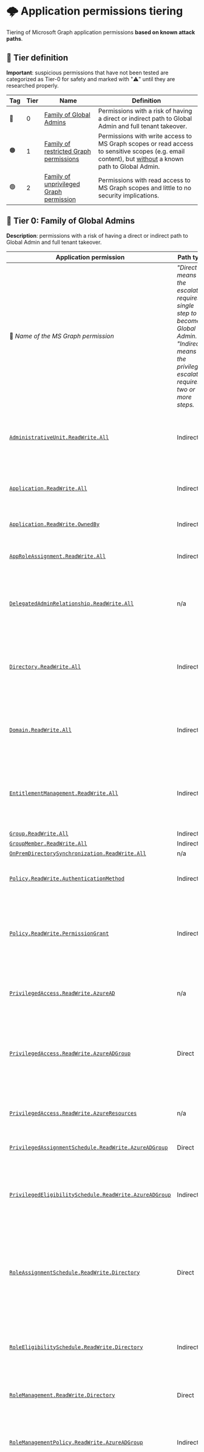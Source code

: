# 🌩️ Application permissions tiering

Tiering of Microsoft Graph application permissions **based on known attack paths**.

## 📃 Tier definition

**Important**: suspicious permissions that have not been tested are categorized as Tier-0 for safety and marked with "⚠️" until they are researched properly.

| Tag | Tier | Name | Definition | 
|---|---|---|---|
| 🔴 | 0 | [Family of Global Admins](#tier-0) | Permissions with a risk of having a direct or indirect path to Global Admin and full tenant takeover. |
| 🟠 | 1 | [Family of restricted Graph permissions](#tier-1) | Permissions with write access to MS Graph scopes or read access to sensitive scopes (e.g. email content), but <u>without</u> a known path to Global Admin. |
| 🟢 | 2 | [Family of unprivileged Graph permission](#tier-2) | Permissions with read access to MS Graph scopes and little to no security implications. |


<a id='tier-0'></a>
## 🔴 Tier 0: Family of Global Admins

**Description**: permissions with a risk of having a direct or indirect path to Global Admin and full tenant takeover.

| Application permission | Path type | Known shortest path | Example |
|---|---|---|---|
| 📌 *Name of the MS Graph permission* | *"Direct" means the escalation requires a single step to become Global Admin. "Indirect" means the privilege escalation requires two or more steps.* | *One of the shortest paths possible to Global Admin that is known with the application permission. <br> It does **not** mean this is the most common or only possible path. In most cases, a large number of paths are possible, but the idea is to document one of the shortest to demonstrate the risk.* | *A concrete high-level example with a Threat Actor (TA), illustrating the "Known shortest path".* |
| [`AdministrativeUnit.ReadWrite.All`](https://learn.microsoft.com/en-us/graph/permissions-reference#administrativeunitreadwriteall) | Indirect | When combined with other types of access allowing to reset user passwords, can remove a Global Admin from a [Restricted Management Administrative Unit (RMAU)](https://learn.microsoft.com/en-us/entra/identity/role-based-access-control/admin-units-restricted-management) and take it over. | TA has acquired the ability to reset user passwords by other means, but [break-glass accounts](https://learn.microsoft.com/en-us/entra/identity/role-based-access-control/security-emergency-access) are protected in an RMAU. TA removes one of the accounts from the RMAU, resets the password of the [break-glass account](https://learn.microsoft.com/en-us/entra/identity/role-based-access-control/security-emergency-access), and takes it over to escalate to Global Admin. |
| [`Application.ReadWrite.All`](https://learn.microsoft.com/en-us/graph/permissions-reference#applicationreadwriteall) <a id='application-readwrite-all'></a> | Indirect | Can impersonate any SP with more privileged application permissions granted for MS Graph, and impersonate it to escalate to Global Admin. | TA identifies an SP with the [`RoleManagement.ReadWrite.Directory`](#rolemanagement-readwrite-directory) application permission. TA creates a new secret for the SP, impersonates it and follows the same path as that permission to escalate to Global Admin. |
| [`Application.ReadWrite.OwnedBy`](https://learn.microsoft.com/en-us/graph/permissions-reference#applicationreadwriteownedby) | Indirect | Same as [`Application.ReadWrite.All`](#application-readwrite-all), but the impersonation is limited to the SP(s) for which the compromised SP is an owner. | Same as [`Application.ReadWrite.All`](#application-readwrite-all), but the impersonation is limited to the SP(s) for which the compromised SP is an owner. |
| [`AppRoleAssignment.ReadWrite.All`](https://learn.microsoft.com/en-us/graph/permissions-reference#approleassignmentreadwriteall) | Indirect | Can assign the [`RoleManagement.ReadWrite.Directory`](#rolemanagement-readwrite-directory) permission to the compromised SP *without* requiring admin consent, and escalate to Global Admin. | TA assigns the [`RoleManagement.ReadWrite.Directory`](#rolemanagement-readwrite-directory) permission to the compromised SP and follows the same path as that permission to escalate to Global Admin. |
| [`DelegatedAdminRelationship.ReadWrite.All`](https://learn.microsoft.com/en-us/graph/permissions-reference#delegatedadminrelationshipreadwriteall) | n/a | ⚠️ *Untested! Needs more research.* <br> Note: the tenant must be provisioned with the "Partner Customer Delegated Administration" SP already. Otherwise, the [`Application.ReadWrite.OwnedBy`](https://learn.microsoft.com/en-us/graph/permissions-reference#applicationreadwriteownedby) permission or higher will be required to create it ([more info](https://learn.microsoft.com/en-us/graph/api/tenantrelationship-post-delegatedadminrelationships?view=graph-rest-beta&tabs=http#permissions)). This is most-likely a required preliminary to any exploitation. | n/a |
| [`Directory.ReadWrite.All`](https://learn.microsoft.com/en-us/graph/permissions-reference#directoryreadwriteall) <a id='directory-readwrite-all'></a> | Indirect | Can become member of a non-role-assignable user group with assigned privileged Azure permissions, and leverage Azure resources to escalate to Global Admin. <br>**Note**: can also acquire access to external solutions integrated with Entra ID via SSO, and providing access based on non-role-assignable group memberships. | TA adds a controlled user account to a group with Contributor access to a subscription containing a resource with an assigned MI. The MI is granted [`Application.ReadWrite.All`](#application-readwrite-all) or similar, and the same path as that permissions can be followed to escalate to Global Admin. <br>Note: many other paths of this kind are possible. |
| [`Domain.ReadWrite.All`](https://learn.microsoft.com/en-us/graph/permissions-reference#domainreadwriteall) | Indirect | ⚠️ *Untested! Needs more research.* <br> Can most likely add a federated domain to Entra ID to authenticate as an existing Global Admin without password or MFA requirements. | TA adds a federated domain to Entra ID, by importing a certificate with the domain's public key. TA generates a SAML token for an existing Global Admin with an MFA claim and signs it with the private key. TA successfully authenticates as Global Admin, without MFA requirements. |
| [`EntitlementManagement.ReadWrite.All`](https://learn.microsoft.com/en-us/graph/permissions-reference#entitlementmanagementreadwriteall) | Indirect | Can update the assignment policy of an access package provisioning access to Global Admin, so that requesting the package without approval is possible from a controlled user account. | TA identifies an access package providing access to a security group with an active Global Admin assignment. TA adds an assignment policy to the access package, so that the latter can be requested from a controlled user account, without manual approval. TA requests the access package and escalates to Global Admin via group membership. |
| [`Group.ReadWrite.All`](https://learn.microsoft.com/en-us/graph/permissions-reference#groupreadwriteall) | Indirect | Same as [`Directory.ReadWrite.All`](#directory-readwrite-all). | Same as [`Directory.ReadWrite.All`](#directory-readwrite-all). |
| [`GroupMember.ReadWrite.All`](https://learn.microsoft.com/en-us/graph/permissions-reference#groupmemberreadwriteall) | Indirect | Same as [`Directory.ReadWrite.All`](#directory-readwrite-all). | Same as [`Directory.ReadWrite.All`](#directory-readwrite-all). |
| [`OnPremDirectorySynchronization.ReadWrite.All`](https://learn.microsoft.com/en-us/graph/permissions-reference#onpremdirectorysynchronizationreadwriteall) | n/a | ⚠️ *Untested! Needs more research.* | n/a |
| [`Policy.ReadWrite.AuthenticationMethod`](https://learn.microsoft.com/en-us/graph/permissions-reference#policyreadwriteauthenticationmethod) <a id='policy-readwrite-authenticationmethod'></a> | Indirect | When combined with [`UserAuthenticationMethod.ReadWrite.All`](#userauthenticationmethod-readwrite-all), can enable the [Temporary Access Pass (TAP)](https://learn.microsoft.com/en-us/entra/identity/authentication/howto-authentication-temporary-access-pass) authentication method to help leveraging and follow the same path as that permission. | TA enables the TAP authentication method for the whole tenant and follows the same path as [`UserAuthenticationMethod.ReadWrite.All`](#userauthenticationmethod-readwrite-all). |
| [`Policy.ReadWrite.PermissionGrant`](https://learn.microsoft.com/en-us/graph/permissions-reference#policyreadwritepermissiongrant) | Indirect | Can create a [permission grant policy](https://learn.microsoft.com/en-us/graph/api/permissiongrantpolicy-post-includes?view=graph-rest-1.0&tabs=http) for the compromised SP with the [`RoleManagement.ReadWrite.Directory`](https://learn.microsoft.com/en-us/graph/permissions-reference#rolemanagementreadwritedirectory) permission, and leverage that policy to follow the same path as that permission and escalate to Global Admin. | TA creates a new [permission grant policy](https://learn.microsoft.com/en-us/graph/api/permissiongrantpolicy-post-permissiongrantpolicies?view=graph-rest-1.0&tabs=http) and updates it with a [condition set](https://learn.microsoft.com/en-us/graph/api/permissiongrantpolicy-post-includes?view=graph-rest-1.0&tabs=http) that includes the [`RoleManagement.ReadWrite.Directory`](https://learn.microsoft.com/en-us/graph/permissions-reference#rolemanagementreadwritedirectory) permission and the compromised SP as the authorized client application of the policy. <br> Thanks to the policy, TA assigns the [`RoleManagement.ReadWrite.Directory`](#rolemanagement-readwrite-directory) permission to the compromised SP and creates the same path as that permission. |
| [`PrivilegedAccess.ReadWrite.AzureAD`](https://learn.microsoft.com/en-us/graph/permissions-reference#privilegedaccessreadwriteazuread) | n/a | 🕰️ Legacy, kept here for safety until completely removed. <br> Note: seems to have been used with PIM iteration 1 and [2](https://learn.microsoft.com/en-us/graph/api/governanceroleassignmentrequest-post?view=graph-rest-beta&tabs=http) for Azure AD role assignments via delegated permissions. Does not seem to have ever been usable as application permission (only delegated). | n/a |
| [`PrivilegedAccess.ReadWrite.AzureADGroup`](https://learn.microsoft.com/en-us/graph/permissions-reference#privilegedaccessreadwriteazureadgroup) <a id='privilegedaccess-readwrite-azureadgroup'></a> | Direct | Can add a controlled user account as owner or member of a group with an active Global Admin assignment (i.e. can update the membership of role-assignable groups). | TA adds a controlled user account to a group that is actively assigned the Global Admin role, re-authenticates with the account and escalates to Global Admin. <br>Note: if the active group assignment requires MFA, this path may need to be combined with [`RoleManagementPolicy.ReadWrite.AzureADGroup`](#rolemanagementpolicy-readwrite-azureadgroup) to be successful, depending on how the controlled user account was compromised. |
| [`PrivilegedAccess.ReadWrite.AzureResources`](https://learn.microsoft.com/en-us/graph/permissions-reference#privilegedaccessreadwriteazureresources) | n/a | 🕰️ Legacy, kept here for safety until completely removed. <br> Note: seems to have been used with PIM iteration 1 and [2](https://learn.microsoft.com/en-us/graph/api/governanceroleassignmentrequest-post?view=graph-rest-beta&tabs=http) for Azure role assignments via delegated permissions. Does not seem to have ever been usable as application permission (only delegated). | n/a |
| [`PrivilegedAssignmentSchedule.ReadWrite.AzureADGroup`](https://learn.microsoft.com/en-us/graph/permissions-reference#privilegedassignmentschedulereadwriteazureadgroup) <a id='privilegedassignmentschedule-readwrite-azureadgroup'></a> | Direct | Same as [`PrivilegedAccess.ReadWrite.AzureADGroup`](#privilegedaccess-readwrite-azureadgroup). | Same as [`PrivilegedAccess.ReadWrite.AzureADGroup`](#privilegedaccess-readwrite-azureadgroup). | 
| [`PrivilegedEligibilitySchedule.ReadWrite.AzureADGroup`](https://learn.microsoft.com/en-us/graph/permissions-reference#privilegedeligibilityschedulereadwriteazureadgroup) <a id='privilegedeligibilityschedule-readwrite-azureadgroup'></a> | Indirect | Can make a controlled user account eligible to a group with an active Global Admin assignment, and activate the group membership to escalate to Global Admin. | TA makes a controlled user account eligible to a group that is actively assigned the Global Admin role, activates the group membership and escalates to Global Admin. <br>Note: if the eligible assignment or membership activation requires to meet specific requirements such as admin approval, this path needs to be combined with [`RoleManagementPolicy.ReadWrite.AzureADGroup`](#rolemanagementpolicy-readwrite-azureadgroup) to be successful. |
| [`RoleAssignmentSchedule.ReadWrite.Directory`](https://learn.microsoft.com/en-us/graph/permissions-reference#roleassignmentschedulereadwritedirectory) <a id='roleassignmentschedule-readwrite-directory'></a> | Direct | Can assign the Global Admin role to a controlled user account, by creating an active PIM role assignment. | TA assigns the Global Admin role to a user account in their control (assigning to the compromised SP is not possible), re-authenticates with the user account and escalates to Global Admin. <br>Note: if the active role assignment requires MFA, this path may need to be combined with [`RoleManagementPolicy.ReadWrite.Directory`](#rolemanagementpolicy-readwrite-directory) to be successful, depending on how the controlled user account was compromised. |
| [`RoleEligibilitySchedule.ReadWrite.Directory`](https://learn.microsoft.com/en-us/graph/permissions-reference#roleeligibilityschedulereadwritedirectory) <a id='roleeligibilityschedule-readwrite-directory'></a> | Indirect | Can make a controlled user account eligible to the Global Admin role, and activate it to escalate to Global Admin. | TA makes a controlled user account eligible to the Global Admin role, and activates it to escalate to Global Admin. <br> Note: if the eligible assignment or role activation requires to meet specific requirements such as admin approval, this path needs to be combined with [`RoleManagementPolicy.ReadWrite.Directory`](#rolemanagementpolicy-readwrite-directory) to be successful. |
| [`RoleManagement.ReadWrite.Directory`](https://learn.microsoft.com/en-us/graph/permissions-reference#rolemanagementreadwritedirectory) <a id='rolemanagement-readwrite-directory'></a> | Direct | Can assign the Global Admin role to a controlled principal. | TA assigns the Global Admin role to the compromised SP, re-authenticates with the SP and escalates to Global Admin. |
| [`RoleManagementPolicy.ReadWrite.AzureADGroup`](https://learn.microsoft.com/en-us/graph/permissions-reference#rolemanagementpolicyreadwriteazureadgroup) <a id='rolemanagementpolicy-readwrite-azureadgroup'></a> | Indirect | Can remove group role assignment and activation constrains, such as MFA requirements or admin approval, to help leveraging [`PrivilegedAccess.ReadWrite.AzureADGroup`](#privilegedaccess-readwrite-azureadgroup), [`PrivilegedAssignmentSchedule.ReadWrite.AzureADGroup`](#privilegedassignmentschedule-readwrite-azureadgroup) or [`PrivilegedEligibilitySchedule.ReadWrite.AzureADGroup`](#privilegedeligibilityschedule-readwrite-azureadgroup), and follow the same path as those permissions in a tenant with strict PIM settings. | TA identifies a group that is actively assigned the Global Admin role. In the group's role management policy, TA removes all assignment and activation requirements. TA adds a controlled user account to the group, re-authenticates with the account and escalates to Global Admin. |
| [`RoleManagementPolicy.ReadWrite.Directory`](https://learn.microsoft.com/en-us/graph/permissions-reference#rolemanagementpolicyreadwritedirectory) <a id='rolemanagementpolicy-readwrite-directory'></a> | Indirect | Can remove Entra role assignment and activation constrains, such as MFA requirements or admin approval, to help leveraging [`RoleAssignmentSchedule.ReadWrite.Directory`](#roleassignmentschedule-readwrite-directory) or [`RoleEligibilitySchedule.ReadWrite.Directory`](#roleeligibilityschedule-readwrite-directory), and follow the same path as those permissions in a tenant with strict PIM settings. | TA has compromised user credentials for an account that is eligible to the Global Admin role. TA updates the role's management policy to remove all activation requirements. TA activates the role and escalates to Global Admin. |
| [`Synchronization.ReadWrite.All`](https://learn.microsoft.com/en-us/graph/permissions-reference#synchronizationreadwriteall) | n/a | ⚠️ *Untested! Needs more research.* <br> Note: does not seem to be able to create new SP credentials. | n/a |
| [`User.DeleteRestore.All`](https://learn.microsoft.com/en-us/graph/permissions-reference#userdeleterestoreall) | Direct | Can delete all user accounts in the tenant (making the latter unavailable), and ask for a ransomware to restore one of the break-glass accounts. <br>Note: this permission is "Global-Admin-like", as it affects the availability of the tenant in the same way as a Global Admin. | TA deletes all users in the tenant, including break-glass accounts, and ask for a ransom to restore one emergency account. <br>Note: TA has the ability to delete user accounts <u>permanently.</u> |
| [`User.EnableDisableAccount.All`](https://learn.microsoft.com/en-us/graph/permissions-reference#userenabledisableaccountall) | Direct | When combined with [`User.Read.All`](https://learn.microsoft.com/en-us/graph/permissions-reference#userreadall), can disable all user accounts in the tenant (making the latter unavailable), and ask for a ransomware to re-enable one of the break-glass accounts. <br>Note: this permission is "Global-Admin-like", as it affects the availability of the tenant in the same way as a Global Admin. | TA disables all users in the tenant, including break-glass accounts, and ask for a ransom to re-enable one emergency account. |
| [`User.ReadWrite.All`](https://learn.microsoft.com/en-us/graph/permissions-reference#userreadwriteall) | Indirect | Can edit sensitive properties of a controlled user account, such as "Employee ID" and "Department", to become member of a dynamic group with assigned privileged Azure permissions, and leverage Azure resources to escalate to Global Admin. | TA identifies a dynamic group with a membership rule based on a user property (e.g. department) and with assigned Contributor access to a subscription. TA updates the appropriate property of a controlled user account accordingly, to become part of the dynamic group. With the new Azure permissions, TA identifies a compute resource with an assigned MI granted [`Application.ReadWrite.All`](#application-readwrite-all) or similar, and the same path as that permission can be followed to escalate to Global Admin. <br>Note: many other paths of this kind are possible. |
| [`User-PasswordProfile.ReadWrite.All`](https://learn.microsoft.com/en-us/graph/permissions-reference#user-passwordprofilereadwriteall) | Indirect | Same as [`Directory.ReadWrite.All`](#directory-readwrite-all). | Same as [`Directory.ReadWrite.All`](#directory-readwrite-all). |
| [`UserAuthenticationMethod.ReadWrite.All`](https://learn.microsoft.com/en-us/graph/permissions-reference#userauthenticationmethodreadwriteall) <a id='userauthenticationmethod-readwrite-all'></a> | Direct | Can generate a [Temporary Access Pass (TAP)](https://learn.microsoft.com/en-us/entra/identity/authentication/howto-authentication-temporary-access-pass) and take over any user account in the tenant. <br> Note: if TAP is not an enabled authentication method in the tenant, this path needs to be combined with [`Policy.ReadWrite.AuthenticationMethod`](#policy-readwrite-authenticationmethod) to be successful. | TA creates a TAP for a [break-glass account](https://learn.microsoft.com/en-us/entra/identity/role-based-access-control/security-emergency-access), authenticates with the TAP instead of the account's password and escalates to Global Admin. | 


<a id='tier-1'></a>
## 🟠 Tier 1: Family of restricted Graph permissions

**Description**: permissions with write access to MS Graph scopes or read access to sensitive scopes (e.g. email content), but <u>without</u> a known path to Global Admin.

| Application permission |
|---|
| [`AiEnterpriseInteraction.Read.All`](https://learn.microsoft.com/en-us/graph/permissions-reference#aienterpriseinteractionreadall) |
| [`APIConnectors.ReadWrite.All`](https://learn.microsoft.com/en-us/graph/permissions-reference#apiconnectorsreadwriteall) |
| [`AccessReview.ReadWrite.All`](https://learn.microsoft.com/en-us/graph/permissions-reference#accessreviewreadwriteall) |
| [`AccessReview.ReadWrite.Membership`](https://learn.microsoft.com/en-us/graph/permissions-reference#accessreviewreadwritemembership) |
| [`Agreement.ReadWrite.All`](https://learn.microsoft.com/en-us/graph/permissions-reference#agreementreadwriteall) |
| [`AppCatalog.ReadWrite.All`](https://learn.microsoft.com/en-us/graph/permissions-reference#appcatalogreadwriteall) |
| [`Application-RemoteDesktopConfig.ReadWrite.All`](https://learn.microsoft.com/en-us/graph/permissions-reference#application-remotedesktopconfigreadwriteall) |
| [`ApprovalSolution.ReadWrite.All`](https://learn.microsoft.com/en-us/graph/permissions-reference#approvalsolutionreadwriteall) |
| [`AttackSimulation.ReadWrite.All`](https://learn.microsoft.com/en-us/graph/permissions-reference#attacksimulationreadwriteall) |
| [`AuditLog.Read.All`](https://learn.microsoft.com/en-us/graph/permissions-reference#auditlogreadall) |
| [`AuditLogsQuery-CRM.Read.All`](https://learn.microsoft.com/en-us/graph/permissions-reference#auditlogsquery-crmreadall) |
| [`AuditLogsQuery-Endpoint.Read.All`](https://learn.microsoft.com/en-us/graph/permissions-reference#auditlogsquery-endpointreadall) |
| [`AuditLogsQuery-Entra.Read.All`](https://learn.microsoft.com/en-us/graph/permissions-reference#auditlogsquery-entrareadall) |
| [`AuditLogsQuery-Exchange.Read.All`](https://learn.microsoft.com/en-us/graph/permissions-reference#auditlogsquery-exchangereadall) |
| [`AuditLogsQuery-OneDrive.Read.All`](https://learn.microsoft.com/en-us/graph/permissions-reference#auditlogsquery-onedrivereadall) |
| [`AuditLogsQuery-SharePoint.Read.All`](https://learn.microsoft.com/en-us/graph/permissions-reference#auditlogsquery-sharepointreadall) |
| [`AuditLogsQuery.Read.All`](https://learn.microsoft.com/en-us/graph/permissions-reference#auditlogsqueryreadall) |
| [`AuthenticationContext.ReadWrite.All`](https://learn.microsoft.com/en-us/graph/permissions-reference#authenticationcontextreadwriteall) |
| [`BackupRestore-Configuration.ReadWrite.All`](https://learn.microsoft.com/en-us/graph/permissions-reference#backuprestore-configurationreadwriteall) |
| [`BackupRestore-Control.ReadWrite.All`](https://learn.microsoft.com/en-us/graph/permissions-reference#backuprestore-controlreadwriteall) |
| [`BackupRestore-Restore.ReadWrite.All`](https://learn.microsoft.com/en-us/graph/permissions-reference#backuprestore-restorereadwriteall) |
| [`BillingConfiguration.ReadWrite.All`](https://learn.microsoft.com/en-us/graph/permissions-reference#billingconfigurationreadwriteall) |
| [`BitlockerKey.Read.All`](https://learn.microsoft.com/en-us/graph/permissions-reference#bitlockerkeyreadall) |
| [`Bookings.Manage.All`](https://learn.microsoft.com/en-us/graph/permissions-reference#bookingsmanageall) |
| [`Bookings.ReadWrite.All`](https://learn.microsoft.com/en-us/graph/permissions-reference#bookingsreadwriteall) |
| [`BookingsAppointment.ReadWrite.All`](https://learn.microsoft.com/en-us/graph/permissions-reference#bookingsappointmentreadwriteall) |
| [`BrowserSiteLists.ReadWrite.All`](https://learn.microsoft.com/en-us/graph/permissions-reference#browsersitelistsreadwriteall) |
| [`BusinessScenarioConfig.ReadWrite.OwnedBy`](https://learn.microsoft.com/en-us/graph/permissions-reference#businessscenarioconfigreadwriteownedby) |
| [`BusinessScenarioData.ReadWrite.OwnedBy`](https://learn.microsoft.com/en-us/graph/permissions-reference#businessscenariodatareadwriteownedby) |
| [`Calendars.ReadWrite`](https://learn.microsoft.com/en-us/graph/permissions-reference#calendarsreadwrite) |
| [`Calls.JoinGroupCall.All`](https://learn.microsoft.com/en-us/graph/permissions-reference#callsjoingroupcallall) |
| [`Calls.JoinGroupCallAsGuest.All`](https://learn.microsoft.com/en-us/graph/permissions-reference#callsjoingroupcallasguestall) |
| [`CallRecord-PstnCalls.Read.All`](https://learn.microsoft.com/en-us/graph/permissions-reference#callrecord-pstncallsreadall) |
| [`CallRecords.Read.All`](https://learn.microsoft.com/en-us/graph/permissions-reference#callrecordsreadall) |
| [`Channel.Delete.All`](https://learn.microsoft.com/en-us/graph/permissions-reference#channeldeleteall) |
| [`ChannelMember.ReadWrite.All`](https://learn.microsoft.com/en-us/graph/permissions-reference#channelmemberreadwriteall) |
| [`ChannelMessage.Read.All`](https://learn.microsoft.com/en-us/graph/permissions-reference#channelmessagereadall) |
| [`ChannelSettings.ReadWrite.All`](https://learn.microsoft.com/en-us/graph/permissions-reference#channelsettingsreadwriteall) |
| [`Chat.ManageDeletion.All`](https://learn.microsoft.com/en-us/graph/permissions-reference#chatmanagedeletionall) |
| [`Chat.Read.All`](https://learn.microsoft.com/en-us/graph/permissions-reference#chatreadall) |
| [`Chat.Read.WhereInstalled`](https://learn.microsoft.com/en-us/graph/permissions-reference#chatreadwhereinstalled) |
| [`Chat.ReadWrite.All`](https://learn.microsoft.com/en-us/graph/permissions-reference#chatreadwriteall) |
| [`Chat.ReadWrite.WhereInstalled`](https://learn.microsoft.com/en-us/graph/permissions-reference#chatreadwritewhereinstalled) |
| [`ChatMember.ReadWrite.All`](https://learn.microsoft.com/en-us/graph/permissions-reference#chatmemberreadwriteall) |
| [`ChatMember.ReadWrite.WhereInstalled`](https://learn.microsoft.com/en-us/graph/permissions-reference#chatmemberreadwritewhereinstalled) |
| [`CloudPC.ReadWrite.All`](https://learn.microsoft.com/en-us/graph/permissions-reference#cloudpcreadwriteall) |
| [`Community.ReadWrite.All`](https://learn.microsoft.com/en-us/graph/permissions-reference#communityreadwriteall) |
| [`ConsentRequest.ReadWrite.All`](https://learn.microsoft.com/en-us/graph/permissions-reference#consentrequestreadwriteall) |
| [`Contacts.ReadWrite`](https://learn.microsoft.com/en-us/graph/permissions-reference#contactsreadwrite) |
| [`CrossTenantUserProfileSharing.ReadWrite.All`](https://learn.microsoft.com/en-us/graph/permissions-reference#crosstenantuserprofilesharingreadwriteall) |
| [`CustomAuthenticationExtension.ReadWrite.All`](https://learn.microsoft.com/en-us/graph/permissions-reference#customauthenticationextensionreadwriteall) |
| [`CustomDetection.Read.All`](https://learn.microsoft.com/en-us/graph/permissions-reference#customdetectionreadall) |
| [`CustomDetection.ReadWrite.All`](https://learn.microsoft.com/en-us/graph/permissions-reference#customdetectionreadwriteall) |
| [`CustomSecAttributeAssignment.ReadWrite.All`](https://learn.microsoft.com/en-us/graph/permissions-reference#customsecattributeassignmentreadwriteall) |
| [`CustomSecAttributeDefinition.ReadWrite.All`](https://learn.microsoft.com/en-us/graph/permissions-reference#customsecattributedefinitionreadwriteall) |
| [`CustomSecAttributeProvisioning.ReadWrite.All`](https://learn.microsoft.com/en-us/graph/permissions-reference#customsecattributeprovisioningreadwriteall) |
| [`CustomTags.ReadWrite.All`](https://learn.microsoft.com/en-us/graph/permissions-reference#customtagsreadwriteall) |
| [`DelegatedPermissionGrant.ReadWrite.All`](https://learn.microsoft.com/en-us/graph/permissions-reference#delegatedpermissiongrantreadwriteall) |
| [`Device.ReadWrite.All`](https://learn.microsoft.com/en-us/graph/permissions-reference#devicereadwriteall) |
| [`DeviceLocalCredential.Read.All`](https://learn.microsoft.com/en-us/graph/permissions-reference#devicelocalcredentialreadall) |
| [`DeviceManagementApps.ReadWrite.All`](https://learn.microsoft.com/en-us/graph/permissions-reference#devicemanagementappsreadwriteall) |
| [`DeviceManagementCloudCA.ReadWrite.All`](https://learn.microsoft.com/en-us/graph/permissions-reference#devicemanagementcloudcareadwriteall) |
| [`DeviceManagementConfiguration.ReadWrite.All`](https://learn.microsoft.com/en-us/graph/permissions-reference#devicemanagementconfigurationreadwriteall) |
| [`DeviceManagementManagedDevices.ReadWrite.All`](https://learn.microsoft.com/en-us/graph/permissions-reference#devicemanagementmanageddevicesreadwriteall) |
| [`DeviceManagementRBAC.ReadWrite.All`](https://learn.microsoft.com/en-us/graph/permissions-reference#devicemanagementrbacreadwriteall) |
| [`DeviceManagementServiceConfig.ReadWrite.All`](https://learn.microsoft.com/en-us/graph/permissions-reference#devicemanagementserviceconfigreadwriteall) |
| [`DeviceTemplate.ReadWrite.All`](https://learn.microsoft.com/en-us/graph/permissions-reference#devicetemplatereadwriteall) |
| [`DirectoryRecommendations.ReadWrite.All`](https://learn.microsoft.com/en-us/graph/permissions-reference#directoryrecommendationsreadwriteall) |
| [`EduAdministration.ReadWrite.All`](https://learn.microsoft.com/en-us/graph/permissions-reference#eduadministrationreadwriteall) |
| [`EduAssignments.ReadWrite.All`](https://learn.microsoft.com/en-us/graph/permissions-reference#eduassignmentsreadwriteall) |
| [`EduAssignments.ReadWriteBasic.All`](https://learn.microsoft.com/en-us/graph/permissions-reference#eduassignmentsreadwritebasicall) |
| [`EduCurricula.ReadWrite.All`](https://learn.microsoft.com/en-us/graph/permissions-reference#educurriculareadwriteall) |
| [`EduRoster.ReadWrite.All`](https://learn.microsoft.com/en-us/graph/permissions-reference#edurosterreadwriteall) |
| [`EventListener.ReadWrite.All`](https://learn.microsoft.com/en-us/graph/permissions-reference#eventlistenerreadwriteall) |
| [`ExternalConnection.ReadWrite.All`](https://learn.microsoft.com/en-us/graph/permissions-reference#externalconnectionreadwriteall) |
| [`ExternalConnection.ReadWrite.OwnedBy`](https://learn.microsoft.com/en-us/graph/permissions-reference#externalconnectionreadwriteownedby) |
| [`ExternalItem.ReadWrite.All`](https://learn.microsoft.com/en-us/graph/permissions-reference#externalitemreadwriteall) |
| [`ExternalItem.ReadWrite.OwnedBy`](https://learn.microsoft.com/en-us/graph/permissions-reference#externalitemreadwriteownedby) |
| [`ExternalUserProfile.ReadWrite.All`](https://learn.microsoft.com/en-us/graph/permissions-reference#externaluserprofilereadwriteall) |
| [`FileIngestion.Ingest`](https://learn.microsoft.com/en-us/graph/permissions-reference#fileingestioningest) |
| [`FileIngestionHybridOnboarding.Manage`](https://learn.microsoft.com/en-us/graph/permissions-reference#fileingestionhybridonboardingmanage) |
| [`Files.Read.All`](https://learn.microsoft.com/en-us/graph/permissions-reference#filesreadall) |
| [`Files.ReadWrite.All`](https://learn.microsoft.com/en-us/graph/permissions-reference#filesreadwriteall) |
| [`Files.ReadWrite.AppFolder`](https://learn.microsoft.com/en-us/graph/permissions-reference#filesreadwriteappfolder) |
| [`Group-Conversation.Read.All`](https://learn.microsoft.com/en-us/graph/permissions-reference#group-conversationreadall) |
| [`Group-Conversation.ReadWrite.All`](https://learn.microsoft.com/en-us/graph/permissions-reference#group-conversationreadwriteall) |
| [`Group.Read.All`](https://learn.microsoft.com/en-us/graph/permissions-reference#groupreadall) |
| [`HealthMonitoringAlert.ReadWrite.All`](https://learn.microsoft.com/en-us/graph/permissions-reference#healthmonitoringalertreadwriteall) |
| [`HealthMonitoringAlertConfig.ReadWrite.All`](https://learn.microsoft.com/en-us/graph/permissions-reference#healthmonitoringalertconfigreadwriteall) |
| [`IdentityProvider.ReadWrite.All`](https://learn.microsoft.com/en-us/graph/permissions-reference#identityproviderreadwriteall) |
| [`IdentityRiskEvent.ReadWrite.All`](https://learn.microsoft.com/en-us/graph/permissions-reference#identityriskeventreadwriteall) |
| [`IdentityRiskyServicePrincipal.ReadWrite.All`](https://learn.microsoft.com/en-us/graph/permissions-reference#identityriskyserviceprincipalreadwriteall) |
| [`IdentityRiskyUser.ReadWrite.All`](https://learn.microsoft.com/en-us/graph/permissions-reference#identityriskyuserreadwriteall) |
| [`IdentityUserFlow.ReadWrite.All`](https://learn.microsoft.com/en-us/graph/permissions-reference#identityuserflowreadwriteall) |
| [`IndustryData-DataConnector.ReadWrite.All`](https://learn.microsoft.com/en-us/graph/permissions-reference#industrydata-dataconnectorreadwriteall) |
| [`IndustryData-DataConnector.Upload`](https://learn.microsoft.com/en-us/graph/permissions-reference#industrydata-dataconnectorupload) |
| [`IndustryData-InboundFlow.ReadWrite.All`](https://learn.microsoft.com/en-us/graph/permissions-reference#industrydata-inboundflowreadwriteall) |
| [`IndustryData-OutboundFlow.ReadWrite.All`](https://learn.microsoft.com/en-us/graph/permissions-reference#industrydata-outboundflowreadwriteall) |
| [`IndustryData-ReferenceDefinition.ReadWrite.All`](https://learn.microsoft.com/en-us/graph/permissions-reference#industrydata-referencedefinitionreadwriteall) |
| [`IndustryData-SourceSystem.ReadWrite.All`](https://learn.microsoft.com/en-us/graph/permissions-reference#industrydata-sourcesystemreadwriteall) |
| [`IndustryData-TimePeriod.ReadWrite.All`](https://learn.microsoft.com/en-us/graph/permissions-reference#industrydata-timeperiodreadwriteall) |
| [`InformationProtectionContent.Sign.All`](https://learn.microsoft.com/en-us/graph/permissions-reference#informationprotectioncontentsignall) |
| [`InformationProtectionContent.Write.All`](https://learn.microsoft.com/en-us/graph/permissions-reference#informationprotectioncontentwriteall) |
| [`LearningAssignedCourse.ReadWrite.All`](https://learn.microsoft.com/en-us/graph/permissions-reference#learningassignedcoursereadwriteall) |
| [`LearningContent.ReadWrite.All`](https://learn.microsoft.com/en-us/graph/permissions-reference#learningcontentreadwriteall) |
| [`LearningSelfInitiatedCourse.ReadWrite.All`](https://learn.microsoft.com/en-us/graph/permissions-reference#learningselfinitiatedcoursereadwriteall) |
| [`LicenseAssignment.ReadWrite.All`](https://learn.microsoft.com/en-us/graph/permissions-reference#licenseassignmentreadwriteall) |
| [`LifecycleWorkflows.ReadWrite.All`](https://learn.microsoft.com/en-us/graph/permissions-reference#lifecycleworkflowsreadwriteall) |
| [`Mail.Read`](https://learn.microsoft.com/en-us/graph/permissions-reference#mailread) |
| [`Mail.ReadBasic`](https://learn.microsoft.com/en-us/graph/permissions-reference#mailreadbasic) |
| [`Mail.ReadBasic.All`](https://learn.microsoft.com/en-us/graph/permissions-reference#mailreadbasicall) |
| [`Mail.ReadWrite`](https://learn.microsoft.com/en-us/graph/permissions-reference#mailreadwrite) |
| [`Mail.Send`](https://learn.microsoft.com/en-us/graph/permissions-reference#mailsend) |
| [`MailboxFolder.Read.All`](https://learn.microsoft.com/en-us/graph/permissions-reference#mailboxfolderreadall) |
| [`MailboxFolder.ReadWrite.All`](https://learn.microsoft.com/en-us/graph/permissions-reference#mailboxfolderreadwriteall) |
| [`MailboxItem.ImportExport.All`](https://learn.microsoft.com/en-us/graph/permissions-reference#mailboxitemimportexportall) |
| [`MailboxItem.Read.All`](https://learn.microsoft.com/en-us/graph/permissions-reference#mailboxitemreadall) |
| [`MailboxSettings.ReadWrite`](https://learn.microsoft.com/en-us/graph/permissions-reference#mailboxsettingsreadwrite) |
| [`MultiTenantOrganization.ReadWrite.All`](https://learn.microsoft.com/en-us/graph/permissions-reference#multitenantorganizationreadwriteall) |
| [`MutualTlsOauthConfiguration.ReadWrite.All`](https://learn.microsoft.com/en-us/graph/permissions-reference#mutualtlsoauthconfigurationreadwriteall) |
| [`NetworkAccess.ReadWrite.All`](https://learn.microsoft.com/en-us/graph/permissions-reference#networkaccessreadwriteall) |
| [`NetworkAccessBranch.ReadWrite.All`](https://learn.microsoft.com/en-us/graph/permissions-reference#networkaccessbranchreadwriteall) |
| [`NetworkAccessPolicy.ReadWrite.All`](https://learn.microsoft.com/en-us/graph/permissions-reference#networkaccesspolicyreadwriteall) |
| [`Notes.Read.All`](https://learn.microsoft.com/en-us/graph/permissions-reference#notesreadall) |
| [`Notes.ReadWrite.All`](https://learn.microsoft.com/en-us/graph/permissions-reference#notesreadwriteall) |
| [`OnPremisesPublishingProfiles.ReadWrite.All`](https://learn.microsoft.com/en-us/graph/permissions-reference#onpremisespublishingprofilesreadwriteall) |
| [`OnlineMeetingAiInsight.Read.All`](https://learn.microsoft.com/en-us/graph/permissions-reference#onlinemeetingaiinsightreadall) |
| [`OnlineMeetingAiInsight.Read.Chat`](https://learn.microsoft.com/en-us/graph/permissions-reference#onlinemeetingaiinsightreadchat) |
| [`OnlineMeetingRecording.Read.All`](https://learn.microsoft.com/en-us/graph/permissions-reference#onlinemeetingrecordingreadall) |
| [`OnlineMeetings.Read.All`](https://learn.microsoft.com/en-us/graph/permissions-reference#onlinemeetingsreadall) |
| [`OnlineMeetings.ReadWrite.All`](https://learn.microsoft.com/en-us/graph/permissions-reference#onlinemeetingsreadwriteall) |
| [`OnlineMeetingTranscript.Read.All`](https://learn.microsoft.com/en-us/graph/permissions-reference#onlinemeetingtranscriptreadall) |
| [`OrgSettings-AppsAndServices.ReadWrite.All`](https://learn.microsoft.com/en-us/graph/permissions-reference#orgsettings-appsandservicesreadwriteall) |
| [`OrgSettings-DynamicsVoice.ReadWrite.All`](https://learn.microsoft.com/en-us/graph/permissions-reference#orgsettings-dynamicsvoicereadwriteall) |
| [`OrgSettings-Forms.ReadWrite.All`](https://learn.microsoft.com/en-us/graph/permissions-reference#orgsettings-formsreadwriteall) |
| [`OrgSettings-Microsoft365Install.ReadWrite.All`](https://learn.microsoft.com/en-us/graph/permissions-reference#orgsettings-microsoft365installreadwriteall) |
| [`OrgSettings-Todo.ReadWrite.All`](https://learn.microsoft.com/en-us/graph/permissions-reference#orgsettings-todoreadwriteall) |
| [`Organization.ReadWrite.All`](https://learn.microsoft.com/en-us/graph/permissions-reference#organizationreadwriteall) |
| [`OrganizationalBranding.ReadWrite.All`](https://learn.microsoft.com/en-us/graph/permissions-reference#organizationalbrandingreadwriteall) |
| [`PartnerSecurity.ReadWrite.All`](https://learn.microsoft.com/en-us/graph/permissions-reference#partnersecurityreadwriteall) |
| [`PendingExternalUserProfile.ReadWrite.All`](https://learn.microsoft.com/en-us/graph/permissions-reference#pendingexternaluserprofilereadwriteall) |
| [`PeopleSettings.ReadWrite.All`](https://learn.microsoft.com/en-us/graph/permissions-reference#peoplesettingsreadwriteall) |
| [`PlaceDevice.ReadWrite.All`](https://learn.microsoft.com/en-us/graph/permissions-reference#placedevicereadwriteall) |
| [`PlaceDeviceTelemetry.ReadWrite.All`](https://learn.microsoft.com/en-us/graph/permissions-reference#placedevicetelemetryreadwriteall) |
| [`Policy.Read.All`](https://learn.microsoft.com/en-us/graph/permissions-reference#policyreadall) |
| [`Policy.Read.ConditionalAccess`](https://learn.microsoft.com/en-us/graph/permissions-reference#policyreadconditionalaccess) |
| [`Policy.Read.DeviceConfiguration`](https://learn.microsoft.com/en-us/graph/permissions-reference#policyreaddeviceconfiguration) |
| [`Policy.ReadWrite.AccessReview`](https://learn.microsoft.com/en-us/graph/permissions-reference#policyreadwriteaccessreview) |
| [`Policy.ReadWrite.ApplicationConfiguration`](https://learn.microsoft.com/en-us/graph/permissions-reference#policyreadwriteapplicationconfiguration) |
| [`Policy.ReadWrite.AuthenticationFlows`](https://learn.microsoft.com/en-us/graph/permissions-reference#policyreadwriteauthenticationflows) |
| [`Policy.ReadWrite.Authorization`](https://learn.microsoft.com/en-us/graph/permissions-reference#policyreadwriteauthorization) |
| [`Policy.ReadWrite.ConditionalAccess`](https://learn.microsoft.com/en-us/graph/permissions-reference#policyreadwriteconditionalaccess) |
| [`Policy.ReadWrite.ConsentRequest`](https://learn.microsoft.com/en-us/graph/permissions-reference#policyreadwriteconsentrequest) |
| [`Policy.ReadWrite.CrossTenantAccess`](https://learn.microsoft.com/en-us/graph/permissions-reference#policyreadwritecrosstenantaccess) |
| [`Policy.ReadWrite.DeviceConfiguration`](https://learn.microsoft.com/en-us/graph/permissions-reference#policyreadwritedeviceconfiguration) |
| [`Policy.ReadWrite.ExternalIdentities`](https://learn.microsoft.com/en-us/graph/permissions-reference#policyreadwriteexternalidentities) |
| [`Policy.ReadWrite.FeatureRollout`](https://learn.microsoft.com/en-us/graph/permissions-reference#policyreadwritefeaturerollout) |
| [`Policy.ReadWrite.FedTokenValidation`](https://learn.microsoft.com/en-us/graph/permissions-reference#policyreadwritefedtokenvalidation) |
| [`Policy.ReadWrite.IdentityProtection`](https://learn.microsoft.com/en-us/graph/permissions-reference#policyreadwriteidentityprotection) |
| [`Policy.ReadWrite.SecurityDefaults`](https://learn.microsoft.com/en-us/graph/permissions-reference#policyreadwritesecuritydefaults) |
| [`Policy.ReadWrite.TrustFramework`](https://learn.microsoft.com/en-us/graph/permissions-reference#policyreadwritetrustframework) |
| [`Presence.ReadWrite.All`](https://learn.microsoft.com/en-us/graph/permissions-reference#presencereadwriteall) |
| [`PrintJob.Manage.All`](https://learn.microsoft.com/en-us/graph/permissions-reference#printjobmanageall) |
| [`PrintJob.Read.All`](https://learn.microsoft.com/en-us/graph/permissions-reference#printjobreadall) |
| [`PrintJob.ReadWrite.All`](https://learn.microsoft.com/en-us/graph/permissions-reference#printjobreadwriteall) |
| [`PrintJob.ReadWriteBasic.All`](https://learn.microsoft.com/en-us/graph/permissions-reference#printjobreadwritebasicall) |
| [`PrintTaskDefinition.ReadWrite.All`](https://learn.microsoft.com/en-us/graph/permissions-reference#printtaskdefinitionreadwriteall) |
| [`Printer.ReadWrite.All`](https://learn.microsoft.com/en-us/graph/permissions-reference#printerreadwriteall) |
| [`PrivilegedAccess.Read.AzureAD`](https://learn.microsoft.com/en-us/graph/permissions-reference#privilegedaccessreadazuread) |
| [`PrivilegedAccess.Read.AzureADGroup`](https://learn.microsoft.com/en-us/graph/permissions-reference#privilegedaccessreadazureadgroup) |
| [`PrivilegedAccess.Read.AzureResources`](https://learn.microsoft.com/en-us/graph/permissions-reference#privilegedaccessreadazureresources) |
| [`PrivilegedAssignmentSchedule.Read.AzureADGroup`](https://learn.microsoft.com/en-us/graph/permissions-reference#privilegedassignmentschedulereadazureadgroup) |
| [`PrivilegedAssignmentSchedule.Remove.AzureADGroup`](https://learn.microsoft.com/en-us/graph/permissions-reference#privilegedassignmentscheduleremoveazureadgroup) |
| [`PrivilegedEligibilitySchedule.Read.AzureADGroup`](https://learn.microsoft.com/en-us/graph/permissions-reference#privilegedeligibilityschedulereadazureadgroup) |
| [`PrivilegedEligibilitySchedule.Remove.AzureADGroup`](https://learn.microsoft.com/en-us/graph/permissions-reference#privilegedeligibilityscheduleremoveazureadgroup) |
| [`ProfilePhoto.ReadWrite.All`](https://learn.microsoft.com/en-us/graph/permissions-reference#profilephotoreadwriteall) |
| [`ProgramControl.ReadWrite.All`](https://learn.microsoft.com/en-us/graph/permissions-reference#programcontrolreadwriteall) |
| [`PublicKeyInfrastructure.ReadWrite.All`](https://learn.microsoft.com/en-us/graph/permissions-reference#publickeyinfrastructurereadwriteall) |
| [`RecordsManagement.ReadWrite.All`](https://learn.microsoft.com/en-us/graph/permissions-reference#recordsmanagementreadwriteall) |
| [`ReportSettings.ReadWrite.All`](https://learn.microsoft.com/en-us/graph/permissions-reference#reportsettingsreadwriteall) |
| [`RiskPreventionProviders.ReadWrite.All`](https://learn.microsoft.com/en-us/graph/permissions-reference#riskpreventionprovidersreadwriteall) |
| [`RoleAssignmentSchedule.Read.Directory`](https://learn.microsoft.com/en-us/graph/permissions-reference#roleassignmentschedulereaddirectory) |
| [`RoleAssignmentSchedule.Remove.Directory`](https://learn.microsoft.com/en-us/graph/permissions-reference#roleassignmentscheduleremovedirectory) |
| [`RoleEligibilitySchedule.Read.Directory`](https://learn.microsoft.com/en-us/graph/permissions-reference#roleeligibilityschedulereaddirectory) |
| [`RoleEligibilitySchedule.Remove.Directory`](https://learn.microsoft.com/en-us/graph/permissions-reference#roleeligibilityscheduleremovedirectory) |
| [`RoleManagement.Read.All`](https://learn.microsoft.com/en-us/graph/permissions-reference#rolemanagementreadall) |
| [`RoleManagement.Read.CloudPC`](https://learn.microsoft.com/en-us/graph/permissions-reference#rolemanagementreadcloudpc) |
| [`RoleManagement.Read.Directory`](https://learn.microsoft.com/en-us/graph/permissions-reference#rolemanagementreaddirectory) |
| [`RoleManagement.Read.Exchange`](https://learn.microsoft.com/en-us/graph/permissions-reference#rolemanagementreadexchange) |
| [`RoleManagement.ReadWrite.CloudPC`](https://learn.microsoft.com/en-us/graph/permissions-reference#rolemanagementreadwritecloudpc) |
| [`RoleManagement.ReadWrite.Exchange`](https://learn.microsoft.com/en-us/graph/permissions-reference#rolemanagementreadwriteexchange) |
| [`RoleManagementAlert.Read.Directory`](https://learn.microsoft.com/en-us/graph/permissions-reference#rolemanagementalertreaddirectory) |
| [`RoleManagementAlert.ReadWrite.Directory`](https://learn.microsoft.com/en-us/graph/permissions-reference#rolemanagementalertreadwritedirectory) |
| [`RoleManagementPolicy.Read.AzureADGroup`](https://learn.microsoft.com/en-us/graph/permissions-reference#rolemanagementpolicyreadazureadgroup) |
| [`RoleManagementPolicy.Read.Directory`](https://learn.microsoft.com/en-us/graph/permissions-reference#rolemanagementpolicyreaddirectory) |
| [`Schedule-WorkingTime.ReadWrite.All`](https://learn.microsoft.com/en-us/graph/permissions-reference#schedule-workingtimereadwriteall) |
| [`Schedule.ReadWrite.All`](https://learn.microsoft.com/en-us/graph/permissions-reference#schedulereadwriteall) |
| [`SchedulePermissions.ReadWrite.All`](https://learn.microsoft.com/en-us/graph/permissions-reference#schedulepermissionsreadwriteall) |
| [`SearchConfiguration.ReadWrite.All`](https://learn.microsoft.com/en-us/graph/permissions-reference#searchconfigurationreadwriteall) |
| [`SecurityActions.ReadWrite.All`](https://learn.microsoft.com/en-us/graph/permissions-reference#securityactionsreadwriteall) |
| [`SecurityAlert.Read.All`](https://learn.microsoft.com/en-us/graph/permissions-reference#securityalertreadall) |
| [`SecurityAlert.ReadWrite.All`](https://learn.microsoft.com/en-us/graph/permissions-reference#securityalertreadwriteall) |
| [`SecurityAnalyzedMessage.ReadWrite.All`](https://learn.microsoft.com/en-us/graph/permissions-reference#securityanalyzedmessagereadwriteall) |
| [`SecurityEvents.Read.All`](https://learn.microsoft.com/en-us/graph/permissions-reference#securityeventsreadall) |
| [`SecurityEvents.ReadWrite.All`](https://learn.microsoft.com/en-us/graph/permissions-reference#securityeventsreadwriteall) |
| [`SecurityIdentitiesHealth.ReadWrite.All`](https://learn.microsoft.com/en-us/graph/permissions-reference#securityidentitieshealthreadwriteall) |
| [`SecurityIdentitiesSensors.ReadWrite.All`](https://learn.microsoft.com/en-us/graph/permissions-reference#securityidentitiessensorsreadwriteall) |
| [`SecurityIdentitiesUserActions.ReadWrite.All`](https://learn.microsoft.com/en-us/graph/permissions-reference#securityidentitiesuseractionsreadwriteall) |
| [`SecurityIncident.Read.All`](https://learn.microsoft.com/en-us/graph/permissions-reference#securityincidentreadall) |
| [`SecurityIncident.ReadWrite.All`](https://learn.microsoft.com/en-us/graph/permissions-reference#securityincidentreadwriteall) |
| [`ServicePrincipalEndpoint.ReadWrite.All`](https://learn.microsoft.com/en-us/graph/permissions-reference#serviceprincipalendpointreadwriteall) |
| [`SharePointTenantSettings.ReadWrite.All`](https://learn.microsoft.com/en-us/graph/permissions-reference#sharepointtenantsettingsreadwriteall) |
| [`ShortNotes.Read.All`](https://learn.microsoft.com/en-us/graph/permissions-reference#shortnotesreadall) |
| [`ShortNotes.ReadWrite.All`](https://learn.microsoft.com/en-us/graph/permissions-reference#shortnotesreadwriteall) |
| [`Sites.FullControl.All`](https://learn.microsoft.com/en-us/graph/permissions-reference#sitesfullcontrolall) |
| [`Sites.Manage.All`](https://learn.microsoft.com/en-us/graph/permissions-reference#sitesmanageall) |
| [`Sites.Read.All`](https://learn.microsoft.com/en-us/graph/permissions-reference#sitesreadall) |
| [`Sites.ReadWrite.All`](https://learn.microsoft.com/en-us/graph/permissions-reference#sitesreadwriteall) |
| [`Sites.Selected`](https://learn.microsoft.com/en-us/graph/permissions-reference#sitesselected) |
| [`SpiffeTrustDomain.ReadWrite.All`](https://learn.microsoft.com/en-us/graph/permissions-reference#spiffetrustdomainreadwriteall) |
| [`SubjectRightsRequest.ReadWrite.All`](https://learn.microsoft.com/en-us/graph/permissions-reference#subjectrightsrequestreadwriteall) |
| [`SynchronizationData-User.Upload`](https://learn.microsoft.com/en-us/graph/permissions-reference#synchronizationdata-userupload) |
| [`Tasks.ReadWrite.All`](https://learn.microsoft.com/en-us/graph/permissions-reference#tasksreadwriteall) |
| [`Team.Create`](https://learn.microsoft.com/en-us/graph/permissions-reference#teamcreate) |
| [`TeamMember.ReadWrite.All`](https://learn.microsoft.com/en-us/graph/permissions-reference#teammemberreadwriteall) |
| [`TeamMember.ReadWriteNonOwnerRole.All`](https://learn.microsoft.com/en-us/graph/permissions-reference#teammemberreadwritenonownerroleall) |
| [`TeamsActivity.Send`](https://learn.microsoft.com/en-us/graph/permissions-reference#teamsactivitysend) |
| [`TeamsAppInstallation.ManageSelectedForChat.All`](https://learn.microsoft.com/en-us/graph/permissions-reference#teamsappinstallationmanageselectedforchatall) |
| [`TeamsAppInstallation.ManageSelectedForTeam.All`](https://learn.microsoft.com/en-us/graph/permissions-reference#teamsappinstallationmanageselectedforteamall) |
| [`TeamsAppInstallation.ManageSelectedForUser.All`](https://learn.microsoft.com/en-us/graph/permissions-reference#teamsappinstallationmanageselectedforuserall) |
| [`TeamsAppInstallation.ReadWriteAndConsentForChat.All`](https://learn.microsoft.com/en-us/graph/permissions-reference#teamsappinstallationreadwriteandconsentforchatall) |
| [`TeamsAppInstallation.ReadWriteAndConsentForTeam.All`](https://learn.microsoft.com/en-us/graph/permissions-reference#teamsappinstallationreadwriteandconsentforteamall) |
| [`TeamsAppInstallation.ReadWriteAndConsentForUser.All`](https://learn.microsoft.com/en-us/graph/permissions-reference#teamsappinstallationreadwriteandconsentforuserall) |
| [`TeamsAppInstallation.ReadWriteAndConsentSelfForChat.All`](https://learn.microsoft.com/en-us/graph/permissions-reference#teamsappinstallationreadwriteandconsentselfforchatall) |
| [`TeamsAppInstallation.ReadWriteAndConsentSelfForTeam.All`](https://learn.microsoft.com/en-us/graph/permissions-reference#teamsappinstallationreadwriteandconsentselfforteamall) |
| [`TeamsAppInstallation.ReadWriteAndConsentSelfForUser.All`](https://learn.microsoft.com/en-us/graph/permissions-reference#teamsappinstallationreadwriteandconsentselfforuserall) |
| [`TeamsAppInstallation.ReadWriteForChat.All`](https://learn.microsoft.com/en-us/graph/permissions-reference#teamsappinstallationreadwriteforchatall) |
| [`TeamsAppInstallation.ReadWriteForTeam.All`](https://learn.microsoft.com/en-us/graph/permissions-reference#teamsappinstallationreadwriteforteamall) |
| [`TeamsAppInstallation.ReadWriteForUser.All`](https://learn.microsoft.com/en-us/graph/permissions-reference#teamsappinstallationreadwriteforuserall) |
| [`TeamsAppInstallation.ReadWriteSelectedForChat.All`](https://learn.microsoft.com/en-us/graph/permissions-reference#teamsappinstallationreadwriteselectedforchatall) |
| [`TeamsAppInstallation.ReadWriteSelectedForTeam.All`](https://learn.microsoft.com/en-us/graph/permissions-reference#teamsappinstallationreadwriteselectedforteamall) |
| [`TeamsAppInstallation.ReadWriteSelectedForUser.All`](https://learn.microsoft.com/en-us/graph/permissions-reference#teamsappinstallationreadwriteselectedforuserall) |
| [`TeamsAppInstallation.ReadWriteSelfForChat.All`](https://learn.microsoft.com/en-us/graph/permissions-reference#teamsappinstallationreadwriteselfforchatall) |
| [`TeamsAppInstallation.ReadWriteSelfForTeam.All`](https://learn.microsoft.com/en-us/graph/permissions-reference#teamsappinstallationreadwriteselfforteamall) |
| [`TeamsAppInstallation.ReadWriteSelfForUser.All`](https://learn.microsoft.com/en-us/graph/permissions-reference#teamsappinstallationreadwriteselfforuserall) |
| [`TeamSettings.ReadWrite.All`](https://learn.microsoft.com/en-us/graph/permissions-reference#teamsettingsreadwriteall) |
| [`TeamsPolicyUserAssign.ReadWrite.All`](https://learn.microsoft.com/en-us/graph/permissions-reference#teamspolicyuserassignreadwriteall) |
| [`TeamsTab.Create`](https://learn.microsoft.com/en-us/graph/permissions-reference#teamstabcreate) |
| [`TeamsTab.Read.All`](https://learn.microsoft.com/en-us/graph/permissions-reference#teamstabreadall) |
| [`TeamsTab.ReadWrite.All`](https://learn.microsoft.com/en-us/graph/permissions-reference#teamstabreadwriteall) |
| [`TeamsTab.ReadWriteForChat.All`](https://learn.microsoft.com/en-us/graph/permissions-reference#teamstabreadwriteforchatall) |
| [`TeamsTab.ReadWriteForTeam.All`](https://learn.microsoft.com/en-us/graph/permissions-reference#teamstabreadwriteforteamall) |
| [`TeamsTab.ReadWriteForUser.All`](https://learn.microsoft.com/en-us/graph/permissions-reference#teamstabreadwriteforuserall) |
| [`TeamsTab.ReadWriteSelfForChat.All`](https://learn.microsoft.com/en-us/graph/permissions-reference#teamstabreadwriteselfforchatall) |
| [`TeamsTab.ReadWriteSelfForTeam.All`](https://learn.microsoft.com/en-us/graph/permissions-reference#teamstabreadwriteselfforteamall) |
| [`TeamsTab.ReadWriteSelfForUser.All`](https://learn.microsoft.com/en-us/graph/permissions-reference#teamstabreadwriteselfforuserall) |
| [`Teamwork.Migrate.All`](https://learn.microsoft.com/en-us/graph/permissions-reference#teamworkmigrateall) |
| [`TeamworkAppSettings.ReadWrite.All`](https://learn.microsoft.com/en-us/graph/permissions-reference#teamworkappsettingsreadwriteall) |
| [`TeamworkDevice.ReadWrite.All`](https://learn.microsoft.com/en-us/graph/permissions-reference#teamworkdevicereadwriteall) |
| [`TeamworkTag.ReadWrite.All`](https://learn.microsoft.com/en-us/graph/permissions-reference#teamworktagreadwriteall) |
| [`TermStore.ReadWrite.All`](https://learn.microsoft.com/en-us/graph/permissions-reference#termstorereadwriteall) |
| [`ThreatAssessment.Read.All`](https://learn.microsoft.com/en-us/graph/permissions-reference#threatassessmentreadall) |
| [`ThreatHunting.Read.All`](https://learn.microsoft.com/en-us/graph/permissions-reference#threathuntingreadall) |
| [`ThreatIndicators.Read.All`](https://learn.microsoft.com/en-us/graph/permissions-reference#threatindicatorsreadall) |
| [`ThreatIndicators.ReadWrite.OwnedBy`](https://learn.microsoft.com/en-us/graph/permissions-reference#threatindicatorsreadwriteownedby) |
| [`ThreatIntelligence.Read.All`](https://learn.microsoft.com/en-us/graph/permissions-reference#threatintelligencereadall) |
| [`ThreatSubmission.Read.All`](https://learn.microsoft.com/en-us/graph/permissions-reference#threatsubmissionreadall) |
| [`ThreatSubmission.ReadWrite.All`](https://learn.microsoft.com/en-us/graph/permissions-reference#threatsubmissionreadwriteall) |
| [`ThreatSubmissionPolicy.ReadWrite.All`](https://learn.microsoft.com/en-us/graph/permissions-reference#threatsubmissionpolicyreadwriteall) |
| [`TrustFrameworkKeySet.ReadWrite.All`](https://learn.microsoft.com/en-us/graph/permissions-reference#trustframeworkkeysetreadwriteall) |
| [`User-ConvertToInternal.ReadWrite.All`](https://learn.microsoft.com/en-us/graph/permissions-reference#user-converttointernalreadwriteall) |
| [`User-LifeCycleInfo.ReadWrite.All`](https://learn.microsoft.com/en-us/graph/permissions-reference#user-lifecycleinforeadwriteall) |
| [`User-Mail.ReadWrite.All`](https://learn.microsoft.com/en-us/graph/permissions-reference#user-mailreadwriteall) |
| [`User-Phone.ReadWrite.All`](https://learn.microsoft.com/en-us/graph/permissions-reference#user-phonereadwriteall) |
| [`User.Export.All`](https://learn.microsoft.com/en-us/graph/permissions-reference#userexportall) |
| [`User.ManageIdentities.All`](https://learn.microsoft.com/en-us/graph/permissions-reference#usermanageidentitiesall) |
| [`User.RevokeSessions.All`](https://learn.microsoft.com/en-us/graph/permissions-reference#userrevokesessionsall) |
| [`UserAuthMethod-Passkey.ReadWrite.All`](https://learn.microsoft.com/en-us/graph/permissions-reference#userauthmethod-passkeyreadwriteall) |
| [`UserNotification.ReadWrite.CreatedByApp`](https://learn.microsoft.com/en-us/graph/permissions-reference#usernotificationreadwritecreatedbyapp) |
| [`UserShiftPreferences.ReadWrite.All`](https://learn.microsoft.com/en-us/graph/permissions-reference#usershiftpreferencesreadwriteall) |
| [`VirtualAppointment.Read.All`](https://learn.microsoft.com/en-us/graph/permissions-reference#virtualappointmentreadall) |
| [`VirtualAppointment.ReadWrite.All`](https://learn.microsoft.com/en-us/graph/permissions-reference#virtualappointmentreadwriteall) |
| [`VirtualEvent.Read.All`](https://learn.microsoft.com/en-us/graph/permissions-reference#virtualeventreadall) |
| [`VirtualEventRegistration-Anon.ReadWrite.All`](https://learn.microsoft.com/en-us/graph/permissions-reference#virtualeventregistration-anonreadwriteall) |
| [`WindowsUpdates.ReadWrite.All`](https://learn.microsoft.com/en-us/graph/permissions-reference#windowsupdatesreadwriteall) |
| [`WorkforceIntegration.ReadWrite.All`](https://learn.microsoft.com/en-us/graph/permissions-reference#workforceintegrationreadwriteall) |
| [`eDiscovery.ReadWrite.All`](https://learn.microsoft.com/en-us/graph/permissions-reference#ediscoveryreadwriteall) |


<a id='tier-2'></a>
## 🟢 Tier 2: Family of unprivileged Graph permissions

**Description**: Permissions with read access to MS Graph scopes and little to no security implications.

| Application permission |
|---|
| [`ApprovalSolution.Read.All`](https://learn.microsoft.com/en-us/graph/permissions-reference#approvalsolutionreadall) |
| [`APIConnectors.Read.All`](https://learn.microsoft.com/en-us/graph/permissions-reference#apiconnectorsreadall) |
| [`AccessReview.Read.All`](https://learn.microsoft.com/en-us/graph/permissions-reference#accessreviewreadall) |
| [`Acronym.Read.All`](https://learn.microsoft.com/en-us/graph/permissions-reference#acronymreadall) |
| [`AdministrativeUnit.Read.All`](https://learn.microsoft.com/en-us/graph/permissions-reference#administrativeunitreadall) |
| [`Agreement.Read.All`](https://learn.microsoft.com/en-us/graph/permissions-reference#agreementreadall) |
| [`AgreementAcceptance.Read.All`](https://learn.microsoft.com/en-us/graph/permissions-reference#agreementacceptancereadall) |
| [`AppCatalog.Read.All`](https://learn.microsoft.com/en-us/graph/permissions-reference#appcatalogreadall) |
| [`Application.Read.All`](https://learn.microsoft.com/en-us/graph/permissions-reference#applicationreadall) |
| [`AttackSimulation.Read.All`](https://learn.microsoft.com/en-us/graph/permissions-reference#attacksimulationreadall) |
| [`AuthenticationContext.Read.All`](https://learn.microsoft.com/en-us/graph/permissions-reference#authenticationcontextreadall) |
| [`BackupRestore-Configuration.Read.All`](https://learn.microsoft.com/en-us/graph/permissions-reference#backuprestore-configurationreadall) |
| [`BackupRestore-Control.Read.All`](https://learn.microsoft.com/en-us/graph/permissions-reference#backuprestore-controlreadall) |
| [`BackupRestore-Monitor.Read.All`](https://learn.microsoft.com/en-us/graph/permissions-reference#backuprestore-monitorreadall) |
| [`BackupRestore-Restore.Read.All`](https://learn.microsoft.com/en-us/graph/permissions-reference#backuprestore-restorereadall) |
| [`BackupRestore-Search.Read.All`](https://learn.microsoft.com/en-us/graph/permissions-reference#backuprestore-searchreadall) |
| [`BitlockerKey.ReadBasic.All`](https://learn.microsoft.com/en-us/graph/permissions-reference#bitlockerkeyreadbasicall) |
| [`Bookings.Read.All`](https://learn.microsoft.com/en-us/graph/permissions-reference#bookingsreadall) |
| [`Bookmark.Read.All`](https://learn.microsoft.com/en-us/graph/permissions-reference#bookmarkreadall) |
| [`BrowserSiteLists.Read.All`](https://learn.microsoft.com/en-us/graph/permissions-reference#browsersitelistsreadall) |
| [`BusinessScenarioConfig.Read.OwnedBy`](https://learn.microsoft.com/en-us/graph/permissions-reference#businessscenarioconfigreadownedby) |
| [`BusinessScenarioData.Read.OwnedBy`](https://learn.microsoft.com/en-us/graph/permissions-reference#businessscenariodatareadownedby) |
| [`Calendars.Read`](https://learn.microsoft.com/en-us/graph/permissions-reference#calendarsread) |
| [`Calendars.ReadBasic.All`](https://learn.microsoft.com/en-us/graph/permissions-reference#calendarsreadbasicall) |
| [`CallEvents-Emergency.Read.All`](https://learn.microsoft.com/en-us/graph/permissions-reference#callevents-emergencyreadall) |
| [`CallEvents.Read.All`](https://learn.microsoft.com/en-us/graph/permissions-reference#calleventsreadall) |
| [`Calls.AccessMedia.All`](https://learn.microsoft.com/en-us/graph/permissions-reference#callsaccessmediaall) |
| [`Calls.Initiate.All`](https://learn.microsoft.com/en-us/graph/permissions-reference#callsinitiateall) |
| [`Calls.InitiateGroupCall.All`](https://learn.microsoft.com/en-us/graph/permissions-reference#callsinitiategroupcallall) |
| [`ChangeManagement.Read.All`](https://learn.microsoft.com/en-us/graph/permissions-reference#changemanagementreadall) |
| [`Channel.Create`](https://learn.microsoft.com/en-us/graph/permissions-reference#channelcreate) |
| [`Channel.ReadBasic.All`](https://learn.microsoft.com/en-us/graph/permissions-reference#channelreadbasicall) |
| [`ChannelMember.Read.All`](https://learn.microsoft.com/en-us/graph/permissions-reference#channelmemberreadall) |
| [`ChannelMessage.UpdatePolicyViolation.All`](https://learn.microsoft.com/en-us/graph/permissions-reference#channelmessageupdatepolicyviolationall) |
| [`ChannelSettings.Read.All`](https://learn.microsoft.com/en-us/graph/permissions-reference#channelsettingsreadall) |
| [`Chat.Create`](https://learn.microsoft.com/en-us/graph/permissions-reference#chatcreate) |
| [`Chat.ReadBasic.All`](https://learn.microsoft.com/en-us/graph/permissions-reference#chatreadbasicall) |
| [`Chat.ReadBasic.WhereInstalled`](https://learn.microsoft.com/en-us/graph/permissions-reference#chatreadbasicwhereinstalled) |
| [`Chat.UpdatePolicyViolation.All`](https://learn.microsoft.com/en-us/graph/permissions-reference#chatupdatepolicyviolationall) |
| [`ChatMember.Read.All`](https://learn.microsoft.com/en-us/graph/permissions-reference#chatmemberreadall) |
| [`ChatMember.Read.WhereInstalled`](https://learn.microsoft.com/en-us/graph/permissions-reference#chatmemberreadwhereinstalled) |
| [`ChatMessage.Read.All`](https://learn.microsoft.com/en-us/graph/permissions-reference#chatmessagereadall) |
| [`CloudApp-Discovery.Read.All`](https://learn.microsoft.com/en-us/graph/permissions-reference#cloudapp-discoveryreadall) |
| [`CloudPC.Read.All`](https://learn.microsoft.com/en-us/graph/permissions-reference#cloudpcreadall) |
| [`Community.Read.All`](https://learn.microsoft.com/en-us/graph/permissions-reference#communityreadall) |
| [`ConsentRequest.Read.All`](https://learn.microsoft.com/en-us/graph/permissions-reference#consentrequestreadall) |
| [`Contacts.Read`](https://learn.microsoft.com/en-us/graph/permissions-reference#contactsread) |
| [`CrossTenantInformation.ReadBasic.All`](https://learn.microsoft.com/en-us/graph/permissions-reference#crosstenantinformationreadbasicall) |
| [`CrossTenantUserProfileSharing.Read.All`](https://learn.microsoft.com/en-us/graph/permissions-reference#crosstenantuserprofilesharingreadall) |
| [`CustomAuthenticationExtension.Read.All`](https://learn.microsoft.com/en-us/graph/permissions-reference#customauthenticationextensionreadall) |
| [`CustomAuthenticationExtension.Receive.Payload`](https://learn.microsoft.com/en-us/graph/permissions-reference#customauthenticationextensionreceivepayload) |
| [`CustomSecAttributeAssignment.Read.All`](https://learn.microsoft.com/en-us/graph/permissions-reference#customsecattributeassignmentreadall) |
| [`CustomSecAttributeAuditLogs.Read.All`](https://learn.microsoft.com/en-us/graph/permissions-reference#customsecattributeauditlogsreadall) |
| [`CustomSecAttributeDefinition.Read.All`](https://learn.microsoft.com/en-us/graph/permissions-reference#customsecattributedefinitionreadall) |
| [`CustomSecAttributeProvisioning.Read.All`](https://learn.microsoft.com/en-us/graph/permissions-reference#customsecattributeprovisioningreadall) |
| [`CustomTags.Read.All`](https://learn.microsoft.com/en-us/graph/permissions-reference#customtagsreadall) |
| [`DelegatedAdminRelationship.Read.All`](https://learn.microsoft.com/en-us/graph/permissions-reference#delegatedadminrelationshipreadall) |
| [`DelegatedPermissionGrant.Read.All`](https://learn.microsoft.com/en-us/graph/permissions-reference#delegatedpermissiongrantreadall) |
| [`Device.Read.All`](https://learn.microsoft.com/en-us/graph/permissions-reference#devicereadall) |
| [`DeviceLocalCredential.ReadBasic.All`](https://learn.microsoft.com/en-us/graph/permissions-reference#devicelocalcredentialreadbasicall) |
| [`DeviceManagementApps.Read.All`](https://learn.microsoft.com/en-us/graph/permissions-reference#devicemanagementappsreadall) |
| [`DeviceManagementCloudCA.Read.All`](https://learn.microsoft.com/en-us/graph/permissions-reference#devicemanagementcloudcareadall) |
| [`DeviceManagementConfiguration.Read.All`](https://learn.microsoft.com/en-us/graph/permissions-reference#devicemanagementconfigurationreadall) |
| [`DeviceManagementManagedDevices.PrivilegedOperations.All`](https://learn.microsoft.com/en-us/graph/permissions-reference#devicemanagementmanageddevicesprivilegedoperationsall) |
| [`DeviceManagementManagedDevices.Read.All`](https://learn.microsoft.com/en-us/graph/permissions-reference#devicemanagementmanageddevicesreadall) |
| [`DeviceManagementRBAC.Read.All`](https://learn.microsoft.com/en-us/graph/permissions-reference#devicemanagementrbacreadall) |
| [`DeviceManagementServiceConfig.Read.All`](https://learn.microsoft.com/en-us/graph/permissions-reference#devicemanagementserviceconfigreadall) |
| [`DeviceTemplate.Read.All`](https://learn.microsoft.com/en-us/graph/permissions-reference#devicetemplatereadall) |
| [`Directory.Read.All`](https://learn.microsoft.com/en-us/graph/permissions-reference#directoryreadall) |
| [`DirectoryRecommendations.Read.All`](https://learn.microsoft.com/en-us/graph/permissions-reference#directoryrecommendationsreadall) |
| [`Domain.Read.All`](https://learn.microsoft.com/en-us/graph/permissions-reference#domainreadall) |
| [`EduAdministration.Read.All`](https://learn.microsoft.com/en-us/graph/permissions-reference#eduadministrationreadall) |
| [`EduAssignments.Read.All`](https://learn.microsoft.com/en-us/graph/permissions-reference#eduassignmentsreadall) |
| [`EduAssignments.ReadBasic.All`](https://learn.microsoft.com/en-us/graph/permissions-reference#eduassignmentsreadbasicall) |
| [`EduCurricula.Read.All`](https://learn.microsoft.com/en-us/graph/permissions-reference#educurriculareadall) |
| [`EduReports-Reading.Read.All`](https://learn.microsoft.com/en-us/graph/permissions-reference#edureports-readingreadall) |
| [`EduReports-Reading.ReadAnonymous.All`](https://learn.microsoft.com/en-us/graph/permissions-reference#edureports-readingreadanonymousall) |
| [`EduReports-Reflect.Read.All`](https://learn.microsoft.com/en-us/graph/permissions-reference#edureports-reflectreadall) |
| [`EduReports-Reflect.ReadAnonymous.All`](https://learn.microsoft.com/en-us/graph/permissions-reference#edureports-reflectreadanonymousall) |
| [`EduRoster.Read.All`](https://learn.microsoft.com/en-us/graph/permissions-reference#edurosterreadall) |
| [`EduRoster.ReadBasic.All`](https://learn.microsoft.com/en-us/graph/permissions-reference#edurosterreadbasicall) |
| [`EntitlementManagement.Read.All`](https://learn.microsoft.com/en-us/graph/permissions-reference#entitlementmanagementreadall) |
| [`EventListener.Read.All`](https://learn.microsoft.com/en-us/graph/permissions-reference#eventlistenerreadall) |
| [`ExternalConnection.Read.All`](https://learn.microsoft.com/en-us/graph/permissions-reference#externalconnectionreadall) |
| [`ExternalItem.Read.All`](https://learn.microsoft.com/en-us/graph/permissions-reference#externalitemreadall) |
| [`ExternalUserProfile.Read.All`](https://learn.microsoft.com/en-us/graph/permissions-reference#externaluserprofilereadall) |
| [`FileStorageContainer.Selected`](https://learn.microsoft.com/en-us/graph/permissions-reference#filestoragecontainerselected) |
| [`Files.SelectedOperations.Selected`](https://learn.microsoft.com/en-us/graph/permissions-reference#filesselectedoperationsselected) |
| [`Group.Create`](https://learn.microsoft.com/en-us/graph/permissions-reference#groupcreate) |
| [`GroupMember.Read.All`](https://learn.microsoft.com/en-us/graph/permissions-reference#groupmemberreadall) |
| [`HealthMonitoringAlert.Read.All`](https://learn.microsoft.com/en-us/graph/permissions-reference#healthmonitoringalertreadall) |
| [`HealthMonitoringAlertConfig.Read.All`](https://learn.microsoft.com/en-us/graph/permissions-reference#healthmonitoringalertconfigreadall) |
| [`IdentityProvider.Read.All`](https://learn.microsoft.com/en-us/graph/permissions-reference#identityproviderreadall) |
| [`IdentityRiskEvent.Read.All`](https://learn.microsoft.com/en-us/graph/permissions-reference#identityriskeventreadall) |
| [`IdentityRiskyServicePrincipal.Read.All`](https://learn.microsoft.com/en-us/graph/permissions-reference#identityriskyserviceprincipalreadall) |
| [`IdentityRiskyUser.Read.All`](https://learn.microsoft.com/en-us/graph/permissions-reference#identityriskyuserreadall) |
| [`IdentityUserFlow.Read.All`](https://learn.microsoft.com/en-us/graph/permissions-reference#identityuserflowreadall) |
| [`IndustryData-DataConnector.Read.All`](https://learn.microsoft.com/en-us/graph/permissions-reference#industrydata-dataconnectorreadall) |
| [`IndustryData-InboundFlow.Read.All`](https://learn.microsoft.com/en-us/graph/permissions-reference#industrydata-inboundflowreadall) |
| [`IndustryData-OutboundFlow.Read.All`](https://learn.microsoft.com/en-us/graph/permissions-reference#industrydata-outboundflowreadall) |
| [`IndustryData-ReferenceDefinition.Read.All`](https://learn.microsoft.com/en-us/graph/permissions-reference#industrydata-referencedefinitionreadall) |
| [`IndustryData-Run.Read.All`](https://learn.microsoft.com/en-us/graph/permissions-reference#industrydata-runreadall) |
| [`IndustryData-SourceSystem.Read.All`](https://learn.microsoft.com/en-us/graph/permissions-reference#industrydata-sourcesystemreadall) |
| [`IndustryData-TimePeriod.Read.All`](https://learn.microsoft.com/en-us/graph/permissions-reference#industrydata-timeperiodreadall) |
| [`IndustryData.ReadBasic.All`](https://learn.microsoft.com/en-us/graph/permissions-reference#industrydatareadbasicall) |
| [`InformationProtectionConfig.Read.All`](https://learn.microsoft.com/en-us/graph/permissions-reference#informationprotectionconfigreadall) |
| [`InformationProtectionPolicy.Read.All`](https://learn.microsoft.com/en-us/graph/permissions-reference#informationprotectionpolicyreadall) |
| [`Insights-UserMetric.Read.All`](https://learn.microsoft.com/en-us/graph/permissions-reference#insights-usermetricreadall) |
| [`LearningAssignedCourse.Read.All`](https://learn.microsoft.com/en-us/graph/permissions-reference#learningassignedcoursereadall) |
| [`LearningContent.Read.All`](https://learn.microsoft.com/en-us/graph/permissions-reference#learningcontentreadall) |
| [`LearningSelfInitiatedCourse.Read.All`](https://learn.microsoft.com/en-us/graph/permissions-reference#learningselfinitiatedcoursereadall) |
| [`LifecycleWorkflows.Read.All`](https://learn.microsoft.com/en-us/graph/permissions-reference#lifecycleworkflowsreadall) |
| [`ListItems.SelectedOperations.Selected`](https://learn.microsoft.com/en-us/graph/permissions-reference#listitemsselectedoperationsselected) |
| [`Lists.SelectedOperations.Selected`](https://learn.microsoft.com/en-us/graph/permissions-reference#listsselectedoperationsselected) |
| [`MailboxSettings.Read`](https://learn.microsoft.com/en-us/graph/permissions-reference#mailboxsettingsread) |
| [`Member.Read.Hidden`](https://learn.microsoft.com/en-us/graph/permissions-reference#memberreadhidden) |
| [`MultiTenantOrganization.Read.All`](https://learn.microsoft.com/en-us/graph/permissions-reference#multitenantorganizationreadall) |
| [`MultiTenantOrganization.ReadBasic.All`](https://learn.microsoft.com/en-us/graph/permissions-reference#multitenantorganizationreadbasicall) |
| [`MutualTlsOauthConfiguration.Read.All`](https://learn.microsoft.com/en-us/graph/permissions-reference#mutualtlsoauthconfigurationreadall) |
| [`NetworkAccess-Reports.Read.All`](https://learn.microsoft.com/en-us/graph/permissions-reference#networkaccess-reportsreadall) |
| [`NetworkAccess.Read.All`](https://learn.microsoft.com/en-us/graph/permissions-reference#networkaccessreadall) |
| [`NetworkAccessBranch.Read.All`](https://learn.microsoft.com/en-us/graph/permissions-reference#networkaccessbranchreadall) |
| [`NetworkAccessPolicy.Read.All`](https://learn.microsoft.com/en-us/graph/permissions-reference#networkaccesspolicyreadall) |
| [`OnPremDirectorySynchronization.Read.All`](https://learn.microsoft.com/en-us/graph/permissions-reference#onpremdirectorysynchronizationreadall) |
| [`OnlineMeetingArtifact.Read.All`](https://learn.microsoft.com/en-us/graph/permissions-reference#onlinemeetingartifactreadall) |
| [`OrgContact.Read.All`](https://learn.microsoft.com/en-us/graph/permissions-reference#orgcontactreadall) |
| [`OrgSettings-AppsAndServices.Read.All`](https://learn.microsoft.com/en-us/graph/permissions-reference#orgsettings-appsandservicesreadall) |
| [`OrgSettings-DynamicsVoice.Read.All`](https://learn.microsoft.com/en-us/graph/permissions-reference#orgsettings-dynamicsvoicereadall) |
| [`OrgSettings-Forms.Read.All`](https://learn.microsoft.com/en-us/graph/permissions-reference#orgsettings-formsreadall) |
| [`OrgSettings-Microsoft365Install.Read.All`](https://learn.microsoft.com/en-us/graph/permissions-reference#orgsettings-microsoft365installreadall) |
| [`OrgSettings-Todo.Read.All`](https://learn.microsoft.com/en-us/graph/permissions-reference#orgsettings-todoreadall) |
| [`Organization.Read.All`](https://learn.microsoft.com/en-us/graph/permissions-reference#organizationreadall) |
| [`OrganizationalBranding.Read.All`](https://learn.microsoft.com/en-us/graph/permissions-reference#organizationalbrandingreadall) |
| [`PartnerBilling.Read.All`](https://learn.microsoft.com/en-us/graph/permissions-reference#partnerbillingreadall) |
| [`PartnerSecurity.Read.All`](https://learn.microsoft.com/en-us/graph/permissions-reference#partnersecurityreadall) |
| [`PendingExternalUserProfile.Read.All`](https://learn.microsoft.com/en-us/graph/permissions-reference#pendingexternaluserprofilereadall) |
| [`People.Read.All`](https://learn.microsoft.com/en-us/graph/permissions-reference#peoplereadall) |
| [`PeopleSettings.Read.All`](https://learn.microsoft.com/en-us/graph/permissions-reference#peoplesettingsreadall) |
| [`Place.Read.All`](https://learn.microsoft.com/en-us/graph/permissions-reference#placereadall) |
| [`PlaceDevice.Read.All`](https://learn.microsoft.com/en-us/graph/permissions-reference#placedevicereadall) |
| [`Policy.Read.IdentityProtection`](https://learn.microsoft.com/en-us/graph/permissions-reference#policyreadidentityprotection) |
| [`Policy.Read.PermissionGrant`](https://learn.microsoft.com/en-us/graph/permissions-reference#policyreadpermissiongrant) |
| [`Presence.Read.All`](https://learn.microsoft.com/en-us/graph/permissions-reference#presencereadall) |
| [`PrintJob.ReadBasic.All`](https://learn.microsoft.com/en-us/graph/permissions-reference#printjobreadbasicall) |
| [`PrintSettings.Read.All`](https://learn.microsoft.com/en-us/graph/permissions-reference#printsettingsreadall) |
| [`Printer.Read.All`](https://learn.microsoft.com/en-us/graph/permissions-reference#printerreadall) |
| [`ProfilePhoto.Read.All`](https://learn.microsoft.com/en-us/graph/permissions-reference#profilephotoreadall) |
| [`ProgramControl.Read.All`](https://learn.microsoft.com/en-us/graph/permissions-reference#programcontrolreadall) |
| [`PublicKeyInfrastructure.Read.All`](https://learn.microsoft.com/en-us/graph/permissions-reference#publickeyinfrastructurereadall) |
| [`QnA.Read.All`](https://learn.microsoft.com/en-us/graph/permissions-reference#qnareadall) |
| [`RecordsManagement.Read.All`](https://learn.microsoft.com/en-us/graph/permissions-reference#recordsmanagementreadall) |
| [`ReportSettings.Read.All`](https://learn.microsoft.com/en-us/graph/permissions-reference#reportsettingsreadall) |
| [`Reports.Read.All`](https://learn.microsoft.com/en-us/graph/permissions-reference#reportsreadall) |
| [`ResourceSpecificPermissionGrant.ReadForChat.All`](https://learn.microsoft.com/en-us/graph/permissions-reference#resourcespecificpermissiongrantreadforchatall) |
| [`ResourceSpecificPermissionGrant.ReadForTeam.All`](https://learn.microsoft.com/en-us/graph/permissions-reference#resourcespecificpermissiongrantreadforteamall) |
| [`ResourceSpecificPermissionGrant.ReadForUser.All`](https://learn.microsoft.com/en-us/graph/permissions-reference#resourcespecificpermissiongrantreadforuserall) |
| [`RiskPreventionProviders.Read.All`](https://learn.microsoft.com/en-us/graph/permissions-reference#riskpreventionprovidersreadall) |
| [`Schedule.Read.All`](https://learn.microsoft.com/en-us/graph/permissions-reference#schedulereadall) |
| [`SearchConfiguration.Read.All`](https://learn.microsoft.com/en-us/graph/permissions-reference#searchconfigurationreadall) |
| [`SecurityActions.Read.All`](https://learn.microsoft.com/en-us/graph/permissions-reference#securityactionsreadall) |
| [`SecurityAnalyzedMessage.Read.All`](https://learn.microsoft.com/en-us/graph/permissions-reference#securityanalyzedmessagereadall) |
| [`SecurityIdentitiesHealth.Read.All`](https://learn.microsoft.com/en-us/graph/permissions-reference#securityidentitieshealthreadall) |
| [`SecurityIdentitiesSensors.Read.All`](https://learn.microsoft.com/en-us/graph/permissions-reference#securityidentitiessensorsreadall) |
| [`SecurityIdentitiesUserActions.Read.All`](https://learn.microsoft.com/en-us/graph/permissions-reference#securityidentitiesuseractionsreadall) |
| [`ServiceActivity-Exchange.Read.All`](https://learn.microsoft.com/en-us/graph/permissions-reference#serviceactivity-exchangereadall) |
| [`ServiceActivity-Microsoft365Web.Read.All`](https://learn.microsoft.com/en-us/graph/permissions-reference#serviceactivity-microsoft365webreadall) |
| [`ServiceActivity-OneDrive.Read.All`](https://learn.microsoft.com/en-us/graph/permissions-reference#serviceactivity-onedrivereadall) |
| [`ServiceActivity-Teams.Read.All`](https://learn.microsoft.com/en-us/graph/permissions-reference#serviceactivity-teamsreadall) |
| [`ServiceHealth.Read.All`](https://learn.microsoft.com/en-us/graph/permissions-reference#servicehealthreadall) |
| [`ServiceMessage.Read.All`](https://learn.microsoft.com/en-us/graph/permissions-reference#servicemessagereadall) |
| [`ServicePrincipalEndpoint.Read.All`](https://learn.microsoft.com/en-us/graph/permissions-reference#serviceprincipalendpointreadall) |
| [`SharePointTenantSettings.Read.All`](https://learn.microsoft.com/en-us/graph/permissions-reference#sharepointtenantsettingsreadall) |
| [`SpiffeTrustDomain.Read.All`](https://learn.microsoft.com/en-us/graph/permissions-reference#spiffetrustdomainreadall) |
| [`SubjectRightsRequest.Read.All`](https://learn.microsoft.com/en-us/graph/permissions-reference#subjectrightsrequestreadall) |
| [`Synchronization.Read.All`](https://learn.microsoft.com/en-us/graph/permissions-reference#synchronizationreadall) |
| [`Tasks.Read.All`](https://learn.microsoft.com/en-us/graph/permissions-reference#tasksreadall) |
| [`Team.ReadBasic.All`](https://learn.microsoft.com/en-us/graph/permissions-reference#teamreadbasicall) |
| [`TeamMember.Read.All`](https://learn.microsoft.com/en-us/graph/permissions-reference#teammemberreadall) |
| [`TeamSettings.Read.All`](https://learn.microsoft.com/en-us/graph/permissions-reference#teamsettingsreadall) |
| [`TeamTemplates.Read.All`](https://learn.microsoft.com/en-us/graph/permissions-reference#teamtemplatesreadall) |
| [`TeamsActivity.Read.All`](https://learn.microsoft.com/en-us/graph/permissions-reference#teamsactivityreadall) |
| [`TeamsAppInstallation.Read.All`](https://learn.microsoft.com/en-us/graph/permissions-reference#teamsappinstallationreadall) |
| [`TeamsAppInstallation.ReadForChat.All`](https://learn.microsoft.com/en-us/graph/permissions-reference#teamsappinstallationreadforchatall) |
| [`TeamsAppInstallation.ReadForTeam.All`](https://learn.microsoft.com/en-us/graph/permissions-reference#teamsappinstallationreadforteamall) |
| [`TeamsAppInstallation.ReadForUser.All`](https://learn.microsoft.com/en-us/graph/permissions-reference#teamsappinstallationreadforuserall) |
| [`TeamsAppInstallation.ReadSelectedForChat.All`](https://learn.microsoft.com/en-us/graph/permissions-reference#teamsappinstallationreadselectedforchatall) |
| [`TeamsAppInstallation.ReadSelectedForTeam.All`](https://learn.microsoft.com/en-us/graph/permissions-reference#teamsappinstallationreadselectedforteamall) |
| [`TeamsAppInstallation.ReadSelectedForUser.All`](https://learn.microsoft.com/en-us/graph/permissions-reference#teamsappinstallationreadselectedforuserall) |
| [`TeamsUserConfiguration.Read.All`](https://learn.microsoft.com/en-us/graph/permissions-reference#teamsuserconfigurationreadall) |
| [`Teamwork.Read.All`](https://learn.microsoft.com/en-us/graph/permissions-reference#teamworkreadall) |
| [`TeamworkAppSettings.Read.All`](https://learn.microsoft.com/en-us/graph/permissions-reference#teamworkappsettingsreadall) |
| [`TeamworkDevice.Read.All`](https://learn.microsoft.com/en-us/graph/permissions-reference#teamworkdevicereadall) |
| [`TeamworkTag.Read.All`](https://learn.microsoft.com/en-us/graph/permissions-reference#teamworktagreadall) |
| [`TermStore.Read.All`](https://learn.microsoft.com/en-us/graph/permissions-reference#termstorereadall) |
| [`TrustFrameworkKeySet.Read.All`](https://learn.microsoft.com/en-us/graph/permissions-reference#trustframeworkkeysetreadall) |
| [`User-LifeCycleInfo.Read.All`](https://learn.microsoft.com/en-us/graph/permissions-reference#user-lifecycleinforeadall) |
| [`User.Invite.All`](https://learn.microsoft.com/en-us/graph/permissions-reference#userinviteall) |
| [`User.Read.All`](https://learn.microsoft.com/en-us/graph/permissions-reference#userreadall) |
| [`User.ReadBasic.All`](https://learn.microsoft.com/en-us/graph/permissions-reference#userreadbasicall) |
| [`UserAuthenticationMethod.Read.All`](https://learn.microsoft.com/en-us/graph/permissions-reference#userauthenticationmethodreadall) |
| [`UserAuthMethod-Passkey.Read.All`](https://learn.microsoft.com/en-us/graph/permissions-reference#userauthmethod-passkeyreadall) |
| [`UserShiftPreferences.Read.All`](https://learn.microsoft.com/en-us/graph/permissions-reference#usershiftpreferencesreadall) |
| [`UserTeamwork.Read.All`](https://learn.microsoft.com/en-us/graph/permissions-reference#userteamworkreadall) |
| [`VirtualAppointmentNotification.Send`](https://learn.microsoft.com/en-us/graph/permissions-reference#virtualappointmentnotificationsend) |
| [`eDiscovery.Read.All`](https://learn.microsoft.com/en-us/graph/permissions-reference#ediscoveryreadall) |